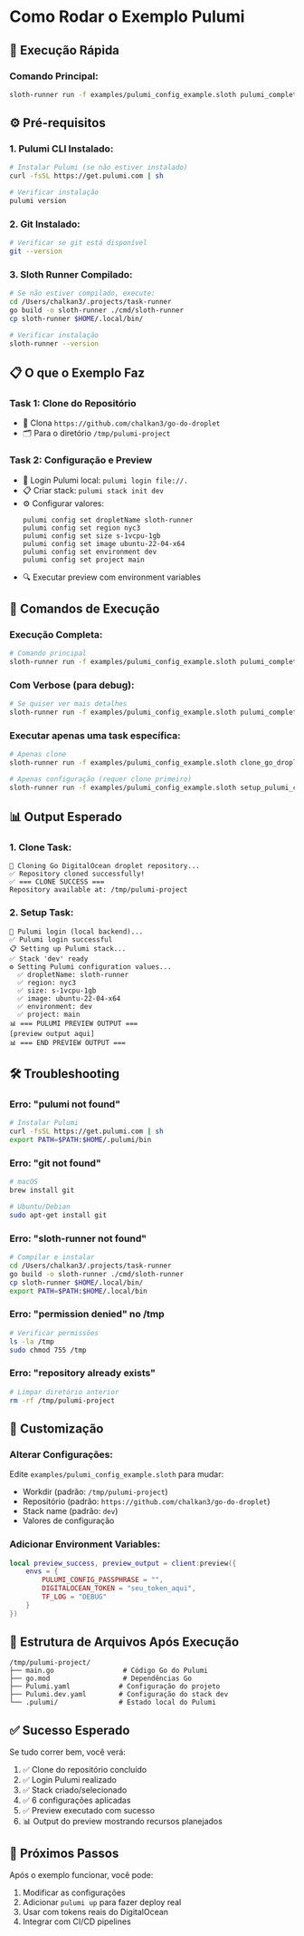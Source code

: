 # Como Rodar o Exemplo Pulumi

## 🚀 **Execução Rápida**

### **Comando Principal:**
```bash
sloth-runner run -f examples/pulumi_config_example.sloth pulumi_complete_example
```

## ⚙️ **Pré-requisitos**

### **1. Pulumi CLI Instalado:**
```bash
# Instalar Pulumi (se não estiver instalado)
curl -fsSL https://get.pulumi.com | sh

# Verificar instalação
pulumi version
```

### **2. Git Instalado:**
```bash
# Verificar se git está disponível
git --version
```

### **3. Sloth Runner Compilado:**
```bash
# Se não estiver compilado, execute:
cd /Users/chalkan3/.projects/task-runner
go build -o sloth-runner ./cmd/sloth-runner
cp sloth-runner $HOME/.local/bin/

# Verificar instalação
sloth-runner --version
```

## 📋 **O que o Exemplo Faz**

### **Task 1: Clone do Repositório**
- 📁 Clona `https://github.com/chalkan3/go-do-droplet`
- 🗂️ Para o diretório `/tmp/pulumi-project`

### **Task 2: Configuração e Preview**
- 🔐 Login Pulumi local: `pulumi login file://.`
- 📋 Criar stack: `pulumi stack init dev`
- ⚙️ Configurar valores:
  ```
  pulumi config set dropletName sloth-runner
  pulumi config set region nyc3
  pulumi config set size s-1vcpu-1gb
  pulumi config set image ubuntu-22-04-x64
  pulumi config set environment dev
  pulumi config set project main
  ```
- 🔍 Executar preview com environment variables

## 🎯 **Comandos de Execução**

### **Execução Completa:**
```bash
# Comando principal
sloth-runner run -f examples/pulumi_config_example.sloth pulumi_complete_example
```

### **Com Verbose (para debug):**
```bash
# Se quiser ver mais detalhes
sloth-runner run -f examples/pulumi_config_example.sloth pulumi_complete_example --verbose
```

### **Executar apenas uma task específica:**
```bash
# Apenas clone
sloth-runner run -f examples/pulumi_config_example.sloth clone_go_droplet_repo

# Apenas configuração (requer clone primeiro)
sloth-runner run -f examples/pulumi_config_example.sloth setup_pulumi_config
```

## 📊 **Output Esperado**

### **1. Clone Task:**
```
📡 Cloning Go DigitalOcean droplet repository...
✅ Repository cloned successfully!
✅ === CLONE SUCCESS ===
Repository available at: /tmp/pulumi-project
```

### **2. Setup Task:**
```
🔐 Pulumi login (local backend)...
✅ Pulumi login successful
📋 Setting up Pulumi stack...
✅ Stack 'dev' ready
⚙️ Setting Pulumi configuration values...
  ✅ dropletName: sloth-runner
  ✅ region: nyc3
  ✅ size: s-1vcpu-1gb
  ✅ image: ubuntu-22-04-x64
  ✅ environment: dev
  ✅ project: main
📊 === PULUMI PREVIEW OUTPUT ===
[preview output aqui]
📊 === END PREVIEW OUTPUT ===
```

## 🛠️ **Troubleshooting**

### **Erro: "pulumi not found"**
```bash
# Instalar Pulumi
curl -fsSL https://get.pulumi.com | sh
export PATH=$PATH:$HOME/.pulumi/bin
```

### **Erro: "git not found"**
```bash
# macOS
brew install git

# Ubuntu/Debian
sudo apt-get install git
```

### **Erro: "sloth-runner not found"**
```bash
# Compilar e instalar
cd /Users/chalkan3/.projects/task-runner
go build -o sloth-runner ./cmd/sloth-runner
cp sloth-runner $HOME/.local/bin/
export PATH=$PATH:$HOME/.local/bin
```

### **Erro: "permission denied" no /tmp**
```bash
# Verificar permissões
ls -la /tmp
sudo chmod 755 /tmp
```

### **Erro: "repository already exists"**
```bash
# Limpar diretório anterior
rm -rf /tmp/pulumi-project
```

## 🔧 **Customização**

### **Alterar Configurações:**
Edite `examples/pulumi_config_example.sloth` para mudar:
- Workdir (padrão: `/tmp/pulumi-project`)
- Repositório (padrão: `https://github.com/chalkan3/go-do-droplet`)
- Stack name (padrão: `dev`)
- Valores de configuração

### **Adicionar Environment Variables:**
```lua
local preview_success, preview_output = client:preview({ 
    envs = { 
        PULUMI_CONFIG_PASSPHRASE = "",
        DIGITALOCEAN_TOKEN = "seu_token_aqui",
        TF_LOG = "DEBUG"
    }
})
```

## 📁 **Estrutura de Arquivos Após Execução**

```
/tmp/pulumi-project/
├── main.go                 # Código Go do Pulumi
├── go.mod                  # Dependências Go
├── Pulumi.yaml            # Configuração do projeto
├── Pulumi.dev.yaml        # Configuração do stack dev
└── .pulumi/               # Estado local do Pulumi
```

## ✅ **Sucesso Esperado**

Se tudo correr bem, você verá:
1. ✅ Clone do repositório concluído
2. ✅ Login Pulumi realizado
3. ✅ Stack criado/selecionado
4. ✅ 6 configurações aplicadas
5. ✅ Preview executado com sucesso
6. 📊 Output do preview mostrando recursos planejados

## 🎉 **Próximos Passos**

Após o exemplo funcionar, você pode:
1. Modificar as configurações
2. Adicionar `pulumi up` para fazer deploy real
3. Usar com tokens reais do DigitalOcean
4. Integrar com CI/CD pipelines